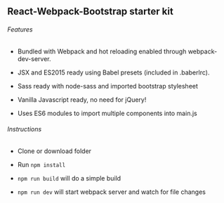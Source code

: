 ## React-Webpack-Bootstrap starter kit

###### Features
  - Bundled with Webpack and hot reloading enabled through webpack-dev-server.

  - JSX and ES2015 ready using Babel presets (included in .baberlrc).

  - Sass ready with node-sass and imported bootstrap stylesheet

  - Vanilla Javascript ready, no need for jQuery!

  - Uses ES6 modules to import multiple components into main.js


###### Instructions
  - Clone or download folder

  - Run `npm install`

  - `npm run build` will do a simple build

  - `npm run dev` will start webpack server and watch for file changes
